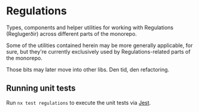 # Regulations

Types, components and helper utilities for working with Regulations (Reglugerðir) across different parts of the monorepo.

Some of the utilities contained herein may be more generally applicable, for sure, but they're currently exclusively used by Regulations-related parts of the monorepo.

Those bits may later move into other libs. Den tid, den refactoring.

## Running unit tests

Run `nx test regulations` to execute the unit tests via [Jest](https://jestjs.io).
